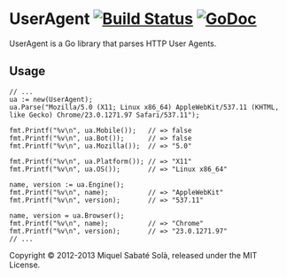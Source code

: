 
# UserAgent [![Build Status](https://travis-ci.org/mssola/user_agent.png?branch=master)](https://travis-ci.org/mssola/user_agent) [![GoDoc](https://godoc.org/github.com/mssola/user_agent?status.png)](http://godoc.org/github.com/mssola/user_agent)


UserAgent is a Go library that parses HTTP User Agents.

## Usage

    // ...
    ua := new(UserAgent);
    ua.Parse("Mozilla/5.0 (X11; Linux x86_64) AppleWebKit/537.11 (KHTML, like Gecko) Chrome/23.0.1271.97 Safari/537.11");

    fmt.Printf("%v\n", ua.Mobile());   // => false
    fmt.Printf("%v\n", ua.Bot());      // => false
    fmt.Printf("%v\n", ua.Mozilla());  // => "5.0"

    fmt.Printf("%v\n", ua.Platform()); // => "X11"
    fmt.Printf("%v\n", ua.OS());       // => "Linux x86_64"

    name, version := ua.Engine();
    fmt.Printf("%v\n", name);          // => "AppleWebKit"
    fmt.Printf("%v\n", version);       // => "537.11"

    name, version = ua.Browser();
    fmt.Printf("%v\n", name);          // => "Chrome"
    fmt.Printf("%v\n", version);       // => "23.0.1271.97"
    // ...

Copyright &copy; 2012-2013 Miquel Sabaté Solà, released under the MIT License.
